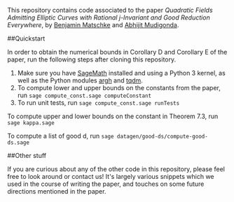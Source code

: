 This repository contains code associated to the paper _Quadratic Fields Admitting Elliptic Curves with Rational j-Invariant and Good Reduction Everywhere_, by [Benjamin Matschke](https://math.bu.edu/people/matschke/) and [Abhijit Mudigonda](https://abhijit-mudigonda.github.io/math/). 

##Quickstart

In order to obtain the numerical bounds in Corollary D and Corollary E of the paper, run the following steps after cloning this repository. 
1. Make sure you have [SageMath](https://www.sagemath.org/) installed and using a Python 3 kernel, as well as the Python modules [argh](https://pythonhosted.org/argh/) and [tqdm](https://tqdm.github.io/).
2. To compute lower and upper bounds on the constants from the paper, run 
`sage compute_const.sage computeConstant`
3. To run unit tests, run `sage compute_const.sage runTests`


To compute upper and lower bounds on the constant in Theorem 7.3, run 
`sage kappa.sage`


To compute a list of good d, run `sage datagen/good-ds/compute-good-ds.sage`

##Other stuff

If you are curious about any of the other code in this repository, please feel free to look around or contact us! It's largely various snippets which we used in the course of writing the paper, and touches on some future directions mentioned in the paper. 




